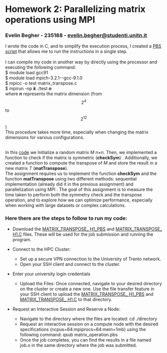 # Homework 2: Parallelizing matrix operations using MPI
### Evelin Begher - 235188 - evelin.begher@studenti.unitn.it <br>

I wrote the code in C, and to simplify the execution process, I created a [PBS script](matrix_operation.pbs) that allows me to run the instructions in a single step.<br>
<br>
I can compile my code in another way by directly using the processor and executing the following command: <br>
$ module load gcc91<br>
$ module load mpich-3.2.1--gcc-9.1.0<br>
$ mpicc -o test matrix_transpose.c<br>
$ mpirun -np ***k*** ./test ***n***<br>
where ***n*** represents the matrix dimension (from $$2^4$$ to $$2^{12}$$)<br>
This procedure takes more time, especially when changing the matrix dimensions for various configurations. <br>
<br>

In this [code](matrix_operation.c) we Initialize a random matrix *M* *n×n*. Then, we implemented a function to check if the matrix is symmetric (**checkSym**) . Additionally, we created a function to compute the transpose of *M* and store the result in a new matrix *T* (**matTranspose**). <br>
The assignment requires us to implement the function **checkSym** and the function **matTranspose** using two different methods: sequential implementation (already did it in the previous assignment) and parallelization using MPI . The goal of this assignment is to measure the time taken to perform both the symmetry check and the transpose operation, and to explore how we can optimize performance, especially when working with large datasets or complex calculations.

### Here there are the steps to follow to run my code: 

* Download the [MATRIX_TRANSPOSE_ H1_PBS](matrix_operation.pbs) and [MATRIX_TRANSPOSE_ H1.C](matrix_operation.c) files. These will be used for the job submission and running the program.

* Connect to the HPC Cluster:

    * Set up a secure VPN connection to the University of Trento network.
    * Open your SSH client and connect to the cluster.

*  Enter your university login credentials 
      * Upload the Files: Once connected, navigate to your desired directory on the cluster or create a new one. Use the file transfer feature in your SSH client to upload the [MATRIX_TRANSPOSE_ H1_PBS](matrix_operation.pbs) and [MATRIX_TRANSPOSE_ H1.C](matrix_operation.c) to that directory.

* Request an Interactive Session and Reserve a Node:
     * Navigate to the directory where the files are located: cd ./directory
     * Request an interactive session on a compute node with the desired specifications (ncpus=64:mpiprocs=64:mem=1mb) using the following command: qsub matrix_operation.pbs
     * Once the job completes, you can find the results in a file named job.o in the same directory where the job was submitted.
